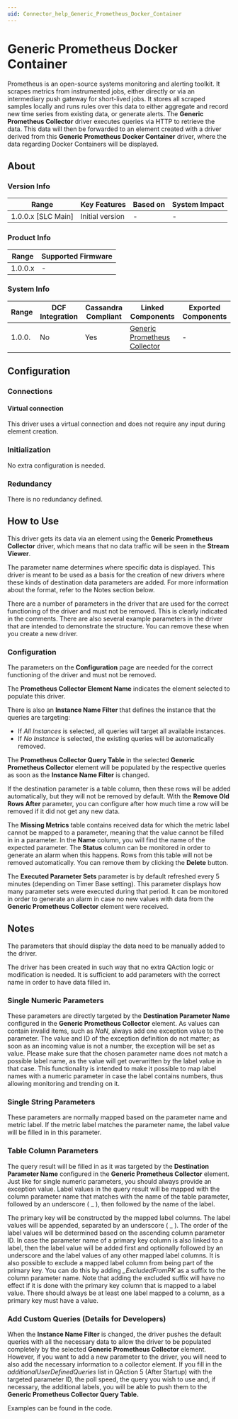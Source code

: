 ```yaml
---
uid: Connector_help_Generic_Prometheus_Docker_Container
---
```


# Generic Prometheus Docker Container

Prometheus is an open-source systems monitoring and alerting toolkit. It scrapes metrics from instrumented jobs, either directly or via an intermediary push gateway for short-lived jobs. It stores all scraped samples locally and runs rules over this data to either aggregate and record new time series from existing data, or generate alerts. The **Generic Prometheus Collector** driver executes queries via HTTP to retrieve the data. This data will then be forwarded to an element created with a driver derived from this **Generic Prometheus Docker Container** driver, where the data regarding Docker Containers will be displayed.

## About

### Version Info

| **Range**            | **Key Features** | **Based on** | **System Impact** |
|----------------------|------------------|--------------|-------------------|
| 1.0.0.x \[SLC Main\] | Initial version  | \-           | \-                |

### Product Info

| **Range** | **Supported Firmware** |
|-----------|------------------------|
| 1.0.0.x   | \-                     |

### System Info

| **Range** | **DCF Integration** | **Cassandra Compliant** | **Linked Components**                                                                | **Exported Components** |
|-----------|---------------------|-------------------------|--------------------------------------------------------------------------------------|-------------------------|
| 1.0.0.    | No                  | Yes                     | [Generic Prometheus Collector](xref:Connector_help_Generic_Prometheus_Collector) | \-                      |

## Configuration

### Connections

#### Virtual connection

This driver uses a virtual connection and does not require any input during element creation.

### Initialization

No extra configuration is needed.

### Redundancy

There is no redundancy defined.

## How to Use

This driver gets its data via an element using the **Generic Prometheus Collector** driver, which means that no data traffic will be seen in the **Stream Viewer**.

The parameter name determines where specific data is displayed. This driver is meant to be used as a basis for the creation of new drivers where these kinds of destination data parameters are added. For more information about the format, refer to the Notes section below.

There are a number of parameters in the driver that are used for the correct functioning of the driver and must not be removed. This is clearly indicated in the comments. There are also several example parameters in the driver that are intended to demonstrate the structure. You can remove these when you create a new driver.

### Configuration

The parameters on the **Configuration** page are needed for the correct functioning of the driver and must not be removed.

The **Prometheus Collector Element Name** indicates the element selected to populate this driver.

There is also an **Instance Name Filter** that defines the instance that the queries are targeting:

- If *All Instances* is selected, all queries will target all available instances.
- If *No Instance* is selected, the existing queries will be automatically removed.

The **Prometheus Collector Query Table** in the selected **Generic Prometheus Collector** element will be populated by the respective queries as soon as the **Instance Name Filter** is changed.

If the destination parameter is a table column, then these rows will be added automatically, but they will not be removed by default. With the **Remove Old Rows After** parameter, you can configure after how much time a row will be removed if it did not get any new data.

The **Missing Metrics** table contains received data for which the metric label cannot be mapped to a parameter, meaning that the value cannot be filled in in a parameter. In the **Name** column, you will find the name of the expected parameter. The **Status** column can be monitored in order to generate an alarm when this happens. Rows from this table will not be removed automatically. You can remove them by clicking the **Delete** button.

The **Executed Parameter Sets** parameter is by default refreshed every 5 minutes (depending on Timer Base setting). This parameter displays how many parameter sets were executed during that period. It can be monitored in order to generate an alarm in case no new values with data from the **Generic Prometheus Collector** element were received.

## Notes

The parameters that should display the data need to be manually added to the driver.

The driver has been created in such way that no extra QAction logic or modification is needed. It is sufficient to add parameters with the correct name in order to have data filled in.

### Single Numeric Parameters

These parameters are directly targeted by the **Destination Parameter Name** configured in the **Generic Prometheus Collector** element. As values can contain invalid items, such as *NaN*, always add one exception value to the parameter. The value and ID of the exception definition do not matter; as soon as an incoming value is not a number, the exception will be set as value. Please make sure that the chosen parameter name does not match a possible label name, as the value will get overwritten by the label value in that case. This functionality is intended to make it possible to map label names with a numeric parameter in case the label contains numbers, thus allowing monitoring and trending on it.

### Single String Parameters

These parameters are normally mapped based on the parameter name and metric label. If the metric label matches the parameter name, the label value will be filled in in this parameter.

### Table Column Parameters

The query result will be filled in as it was targeted by the **Destination Parameter Name** configured in the **Generic Prometheus Collector** element. Just like for single numeric parameters, you should always provide an exception value. Label values in the query result will be mapped with the column parameter name that matches with the name of the table parameter, followed by an underscore ( \_ ), then followed by the name of the label.

The primary key will be constructed by the mapped label columns. The label values will be appended, separated by an underscore ( \_ ). The order of the label values will be determined based on the ascending column parameter ID. In case the parameter name of a primary key column is also linked to a label, then the label value will be added first and optionally followed by an underscore and the label values of any other mapped label columns. It is also possible to exclude a mapped label column from being part of the primary key. You can do this by adding *\_ExcludedFromPK* as a suffix to the column parameter name. Note that adding the excluded suffix will have no effect if it is done with the primary key column that is mapped to a label value. There should always be at least one label mapped to a column, as a primary key must have a value.

### Add Custom Queries (Details for Developers)

When the **Instance Name Filter** is changed, the driver pushes the default queries with all the necessary data to allow the driver to be populated completely by the selected **Generic Prometheus Collector** element. However, if you want to add a new parameter to the driver, you will need to also add the necessary information to a collector element. If you fill in the *additionalUserDefinedQueries* list in QAction 5 (After Startup) with the targeted parameter ID, the poll speed, the query you wish to use and, if necessary, the additional labels, you will be able to push them to the **Generic Prometheus Collector Query Table.**

Examples can be found in the code.

